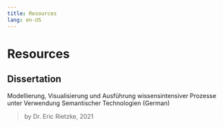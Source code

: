 ```yaml
---
title: Resources
lang: en-US
---
```


# Resources

## Dissertation

Modellierung, Visualisierung und Ausführung wissensintensiver Prozesse unter Verwendung Semantischer Technologien (German)

> by Dr. Eric Rietzke, 2021

<Download resource="/resources/Dissertation_Rietzke.pdf" />

<script setup>
import Download from "./components/Download.vue";
</script>
